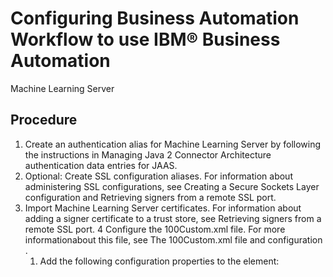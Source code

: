 # Configuring Business Automation Workflow to use IBM® Business Automation
Machine Learning Server

## Procedure

1. Create an authentication alias for Machine Learning Server by following the instructions in Managing Java 2 Connector Architecture authentication data entries for
JAAS.
2. Optional: Create SSL configuration aliases.
For information about administering SSL configurations, see Creating a Secure Sockets Layer configuration and Retrieving signers from a remote SSL port.
3. Import Machine Learning Server
certificates.
For information about adding a signer certificate to a trust store, see Retrieving signers from a remote SSL port.
4 Configure the 100Custom.xml file. For more informationabout this file, see The 100Custom.xml file and configuration .
    1. Add the following configuration properties to the <server>
element:

<ml-server name="ml-server">
    <!-- 
        ML-Server configurations.  
           
        Use <host> to specify ml-server external hostname.
        Use <port> to specify ml-server expose port.
        Use <auth-alias> for ML-Server authentication. Create the authentication alias on server with the user name and  password configured in the ML-Server then update <auth-alias>.      
        e.g. create MLServer\_Auth\_Alias on server and then update like below.
       	<auth-alias>MLServer\_Auth\_Alias</auth-alias>             
        Use <ssl-config-alias> to specify a custom Secure Sockets Layer (SSL) configuration alias. If one is not specified the default configuration is used.
    -->
    <host></host>
    <port></port>
    <auth-alias></auth-alias>
    <ssl-config-alias></ssl-config-alias>
</ml-server>
5 Configure the Intelligent Task Prioritization service.

1. Make sure that Business Automation Insights has sufficient task
history. Specifically, two or more workers must complete at least 30 task instances for each task
before they can be used as training data. You will get a warning if you do not have enough task
instances when installing Machine Learning Server.
2. Enable the task filter service for Process Portal and Workplace in the resource
provider for mashups by following the instructions in Prioritizing work.
3. Configure the Intelligent Task Prioritization feature in Business Automation Workflow by using the
100Custom.xml file.  Add the following configuration properties to
the <common> element: <common merge="mergeChildren">
        <search-execution merge="mergeChildren">
                <include-flow-object-id-save-search merge="replace">true</include-flow-object-id-save-search>
        </search-execution>
</common>For more information about this file, see The 100Custom.xml file and configuration.
4. Ensure that the .env file SERVICES variable
includes the value nbt (Next Best Task). For example:
SERVICES="nbt"